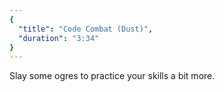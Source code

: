 ```yaml
---
{
  "title": "Code Combat (Dust)",
  "duration": "3:34"
}
---
```


Slay some ogres to practice your skills a bit more.
